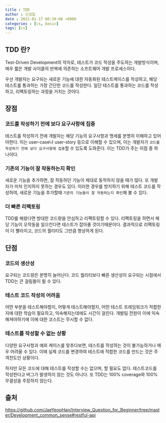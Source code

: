 ```yaml
---
title : TDD
author : 신성일
date : 2022-01-17 00:30:00 +0900
categories : [cs, basic]
tags: [cs]
---
```




## TDD 란?

Test-Driven Development의 약자로, 테스트가 코드 작성을 주도하는 개발방식이며, 매우 짧은 개발 사이클의 반복에 의존하는 소프트웨어 개발 프로세스이다.

우선 개발자는 요구되는 새로운 기능에 대한 자동화된 테스트케이스를 작성하고, 해당 테스트를 통과하는 가장 간단한 코드를 작성한다. 일단 테스트를 통과하는 코드를 작성하고, 리팩토링하는 과정을 거치는 것이다.



## 장점

### 코드를 작성하기 전에 보다 요구사항에 집중

테스트를 작성하기 전에 개발자는 해당 기능의 요구사항과 명세를 분명히 이해하고 있어야한다. 이는 user-case나 user-story 등으로 이해할 수 있으며, 이는 개발자가 `코드를 작성하기 전에 보다 요구사항에 집중`할 수 있도록 도와준다. 이는 TDD가 주는 이점 중 하나이다.



### 기존의 기능이 잘 작동하는지 확인

새로운 기능을 추가하면, 잘 작동하던 기능이 제대로 동작하지 않을 때가 많다. 또 개발자가 미처 인지하지 못하는 경우도 있다. 이러한 경우를 방지하기 위해 테스트 코드를 작성하여, 새로운 기능을 추가할때 `기존의 기능들이 잘 작동하는지 확인`해 볼 수 있다.



### 더 빠른 리팩토링

TDD를 해왔다면 방대한 코드량을 안심하고 리팩토링할 수 있다. 리팩토링을 하면서 해당 기능이 오작동을 일으킨다면 테스트가 잡아줄 것이기때문이다. 결과적으로 리팩토링이 더 빨라지고, 코드의 퀄리티도 그만큼 향상하게 된다.



## 단점

### 코드의 생산성

요구되는 코드량은 분명히 늘어난다. 코드 퀄리티보다 빠른 생산성이 요구되는 시점에서 TDD는 큰 걸림돌이 될 수 있다.



### 테스트 코드 작성의 어려움

어떤 부분을 테스트해야할지, 어떻게 테스트해야할지, 어떤 테스트 프레임워크가 적합한지에 대한 학습이 필요하고, 익숙해지는데에도 시간이 걸린다. 개발팀 전원이 이에 익숙해져야하기에 이에 대한 코스트는 무시할 수 없다.



### 테스트를 작성할 수 없는 상황

 다양한 요구사항과 예외 케이스를 맞추다보면, 테스트를 작성하는 것이 불가능하거나 매우 어려울 수 있다. 이때 실제 코드를 변경하여 테스트에 적합한 코드를 만드는 것은 주객전도인 상황이다. 





하지만 모든 코드에 대해 테스트를 작성할 수는 없으며, 할 필요도 없다. 테스트코드를 작성한다고 버그가 발생하지 않는 것도 아니다. 또 TDD는 100% coverage와 100% 무결성을 주장하지 않는다.







## 출처

https://github.com/JaeYeopHan/Interview_Question_for_Beginner/tree/master/Development_common_sense#restful-api